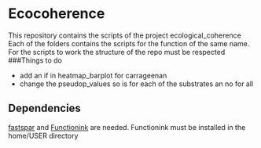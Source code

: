 # Ecocoherence
This repository contains the scripts of the project ecological_coherence
Each of the folders contains the scripts for the function of the same name. For the scripts to work the structure of the repo must be respected
###Things to do
- add an if in heatmap_barplot for carrageenan
- change the pseudop_values so is for each of the substrates an no for all 
## Dependencies
[fastspar](https://github.com/scwatts/fastspar/blob/main/README.md) and [Functionink](https://github.com/apascualgarcia/functionInk) are needed. Functionink must be installed in the home/USER directory

